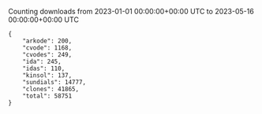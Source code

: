 
Counting downloads from 2023-01-01 00:00:00+00:00 UTC to 2023-05-16 00:00:00+00:00 UTC

```
{
    "arkode": 200,
    "cvode": 1168,
    "cvodes": 249,
    "ida": 245,
    "idas": 110,
    "kinsol": 137,
    "sundials": 14777,
    "clones": 41865,
    "total": 58751
}
```
